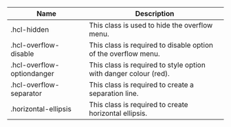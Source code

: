 | Name                       | Description                                                      |
| -------------------------- | ---------------------------------------------------------------- |
| .hcl-hidden                | This class is used to hide the overflow menu.                    |
| .hcl-overflow-disable      | This class is required to disable option of the overflow menu.   |
| .hcl-overflow-optiondanger | This class is required to style option with danger colour (red). |
| .hcl-overflow-separator    | This class is required to create a separation line.              |
| .horizontal-ellipsis       | This class is required to create horizontal ellipsis.            |

